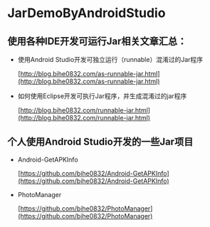 # JarDemoByAndroidStudio

## 使用各种IDE开发可运行Jar相关文章汇总：

 - 使用Android Studio开发可独立运行（runnable）混淆过的Jar程序

	[http://blog.bihe0832.com/as-runnable-jar.html](http://blog.bihe0832.com/as-runnable-jar.html)
	
 - 如何使用Eclipse开发可执行Jar程序，并生成混淆过的jar程序
 
	[http://blog.bihe0832.com/runnable-jar.html](http://blog.bihe0832.com/runnable-jar.html)

## 个人使用Android Studio开发的一些Jar项目

- Android-GetAPKInfo

	[https://github.com/bihe0832/Android-GetAPKInfo](https://github.com/bihe0832/Android-GetAPKInfo)
	
- PhotoManager

	[https://github.com/bihe0832/PhotoManager](https://github.com/bihe0832/PhotoManager)
